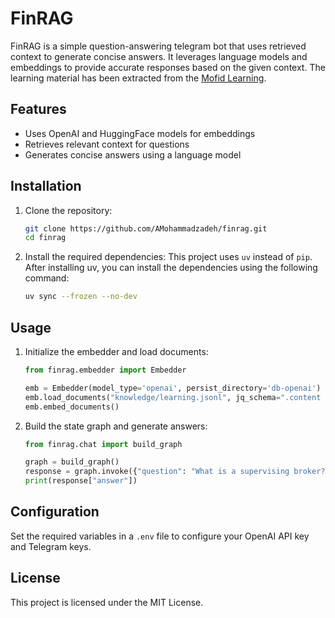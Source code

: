 # FinRAG

FinRAG is a simple question-answering telegram bot that uses retrieved context to generate concise answers. It leverages language models and embeddings to provide accurate responses based on the given context.
The learning material has been extracted from the [Mofid Learning](https://learning.emofid.com/).

## Features

- Uses OpenAI and HuggingFace models for embeddings
- Retrieves relevant context for questions
- Generates concise answers using a language model

## Installation

1. Clone the repository:
    ```sh
    git clone https://github.com/AMohammadzadeh/finrag.git
    cd finrag
    ```

2. Install the required dependencies:
   This project uses `uv` instead of `pip`. After installing uv, you can install the dependencies using the following command:
    ```sh
    uv sync --frozen --no-dev
    ```

## Usage

1. Initialize the embedder and load documents:
    ```python
    from finrag.embedder import Embedder

    emb = Embedder(model_type='openai', persist_directory='db-openai')
    emb.load_documents("knowledge/learning.jsonl", jq_schema=".content | join(' ')")
    emb.embed_documents()
    ```

2. Build the state graph and generate answers:
    ```python
    from finrag.chat import build_graph

    graph = build_graph()
    response = graph.invoke({"question": "What is a supervising broker?"})
    print(response["answer"])
    ```

## Configuration

Set the required variables in a `.env` file to configure your OpenAI API key and Telegram keys.

## License

This project is licensed under the MIT License.